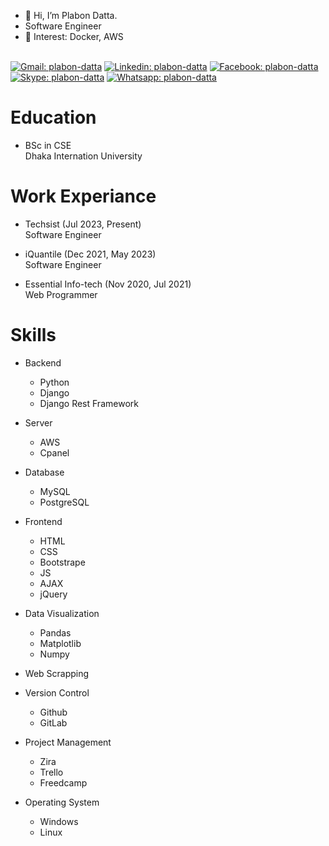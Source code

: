 - 👋 Hi, I’m Plabon Datta.
- Software Engineer
- 👀 Interest: Docker, AWS 

<br>[![Gmail: plabon-datta](https://img.shields.io/badge/-Plabon_Datta-green?style=flat-square&logo=Gmail&logoColor=red&link=mailto:plabondatta26@gmail.com)](mailto:plabondatta26@gmail.com)
[![Linkedin: plabon-datta](https://img.shields.io/badge/-Plabon_Datta-blue?style=flat-square&logo=Linkedin&logoColor=white&link=https://www.linkedin.com/in/ashif-zafar-70618434/)](https://www.linkedin.com/in/plabon-datta/)
[![Facebook: plabon-datta](https://img.shields.io/badge/-Plabon_Datta-blue?style=flat-square&logo=Facebook&logoColor=white&link=https://https://www.facebook.com/plabondatta26/)](https://www.facebook.com/plabondatta26/)
[![Skype: plabon-datta](https://img.shields.io/badge/-Plabon_Datta-azure?style=flat-square&logo=Skype&logoColor=blue&link=live:plabondatta26)](Skype:plabondatta26)
[![Whatsapp: plabon-datta](https://img.shields.io/badge/-Plabon_Datta-Green?style=flat-square&logo=Whatsapp&logoColor=white&link=Whatsapp:+8801797405859)](Whatsapp:+8801797405859)

# Education
- BSc in CSE
<br> Dhaka Internation University

# Work Experiance 
- Techsist (Jul 2023, Present) 
  <br> Software Engineer
  
- iQuantile (Dec 2021, May 2023) 
  <br> Software Engineer

- Essential Info-tech (Nov 2020, Jul 2021)
  <br>Web Programmer
# Skills
- Backend
  - Python
  - Django
  - Django Rest Framework

- Server
  - AWS
  - Cpanel

- Database
  - MySQL
  - PostgreSQL


- Frontend
  - HTML
  - CSS
  - Bootstrape
  - JS
  - AJAX
  - jQuery


- Data Visualization
  - Pandas
  - Matplotlib
  - Numpy


- Web Scrapping


- Version Control
  - Github
  - GitLab


- Project Management
  - Zira
  - Trello
  - Freedcamp


- Operating System
  - Windows
  - Linux
<!---
plabondatta26/plabondatta26 is a ✨ special ✨ repository because its `README.md` (this file) appears on your GitHub profile.
You can click the Preview link to take a look at your changes.
--->

